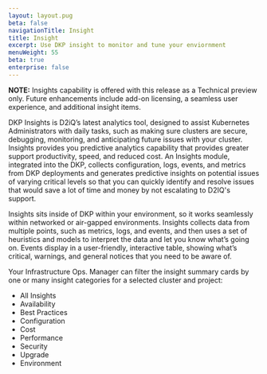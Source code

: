 ```yaml
---
layout: layout.pug
beta: false
navigationTitle: Insight
title: Insight
excerpt: Use DKP insight to monitor and tune your enviornment
menuWeight: 55
beta: true
enterprise: false
---
```


<p class="message--note"><strong>NOTE:</strong> Insights capability is offered with this release as a Technical preview only. Future enhancements include add-on licensing, a seamless user experience, and additional insight items.</p>

DKP Insights is D2iQ’s latest analytics tool, designed to assist Kubernetes Administrators with daily tasks, such as making sure clusters are secure, debugging, monitoring, and anticipating future issues with your cluster. Insights provides you predictive analytics capability that provides greater support productivity, speed, and reduced cost. An Insights module, integrated into the DKP, collects configuration, logs, events, and metrics from DKP deployments and generates predictive insights on potential issues of varying critical levels so that you can quickly identify and resolve issues that would save a lot of time and money by not escalating to D2IQ's support.

Insights sits inside of DKP within your environment, so it works seamlessly within networked or air-gapped environments. Insights collects data from multiple points, such as metrics, logs, and events, and then uses a set of heuristics and models to interpret the data and let you know what’s going on. Events display in a user-friendly, interactive table, showing what’s critical, warnings, and general notices that you need to be aware of.

Your Infrastructure Ops. Manager can filter the insight summary cards by one or many insight categories for a selected cluster and project:

- All Insights
- Availability
- Best Practices
- Configuration
- Cost
- Performance
- Security
- Upgrade
- Environment
